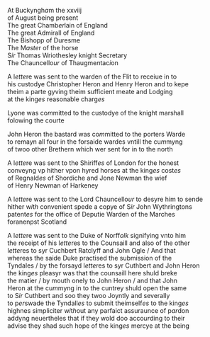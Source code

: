 ---
---
<div>

<div>
      <p>
		At Buckyngh<i>a</i>m the xxviij
		<br />of August being present
		<br />The great Chamb<i>er</i>lain of England
		<br />The great Admirall of England
		<br />The Bishopp of Duresme
		<br />The M<i>aste</i>r of the horse
		<br />S<i>ir</i> Thomas Wriothesley knight Secretary
		<br />The Chauncello<i>ur</i> of Thaugme<i>n</i>tac<i>i</i>on
	</p>
      <p>
		A l<i>ette</i>re was sent to the warden of the Flit to receiue in to
		<br />his custodye Christopher Heron and Henry Heron and to kepe
		<br />theim a parte gyving theim sufficient meate and Lodging
		<br />at the king<i>es</i> reasonable charg<i>es</i>
	</p>
      <p>
		Lyone was co<i>m</i>mitted to the custodye of the knight marshall
		<br />folowing the courte
	</p>
      <p>
		John Heron the bastard was co<i>m</i>mitted to the porters Warde
		<br />to remayn all four in the forsaide wardes vntill the cu<i>m</i>myng
		<br />of twoo other Brethern which wer sent for in to the north
	</p>
      <p>
		A l<i>ette</i>re was sent to the Shiriff<i>es</i> of London for the honest
		<br />conveyng vp hither vpon hyred horses at the king<i>es</i> cost<i>es</i>
		<br />of Regnald<i>es</i> of Shordiche and Jone Newman the wief
		<br />of Henry Newman of Harkeney
	</p>
      <p>
		A l<i>ette</i>re was sent to the Lord Chauncello<i>ur</i> to desyre him to sende
		<br />hither w<i>i</i>t<i>h</i> convenient spede a copye of S<i>ir</i> John Wythringtons
		<br />patent<i>es</i> for the office of Deputie Warden of the Marches
		<br />foranenpst Scotland
	</p>
      <p>
		A l<i>ette</i>re was sent to the Duke of Norff<i>olk</i> signifying vnto him
		<br />the receipt of his l<i>ette</i>res to the Counsaill and also of the other
		<br />l<i>ette</i>res to syr Cuchbert Ratclyff and John Ogle / And that
		<br />whereas the saide Duke practised the submission of the 
		<br />Tyndales / by the forsayd l<i>ette</i>res to syr Cuthbert and John Heron
		<br />the king<i>es</i> pleasyr was that the counsaill here shuld breke
		<br />the matier / by mouth onely to John Heron / and that John
		<br />Heron at the cu<i>m</i>myng in to the cuntrey shuld open the same
		<br />to S<i>ir</i> Cuthbert and soo they twoo Joyntly and severally
		<br />to p<i>er</i>swade the Tyndall<i>es</i> to submit theimself<i>es</i> to the king<i>es</i>
		<br />highnes simpliciter w<i>i</i>t<i>h</i>out any parfaict assuraunce of p<i>ar</i>don
		<br />addyng neuertheles that if they wold doo acco<i>ur</i>ding to their
		<br />advise they shad such hope of the king<i>es</i> mercye at the being
		</p></div></div>